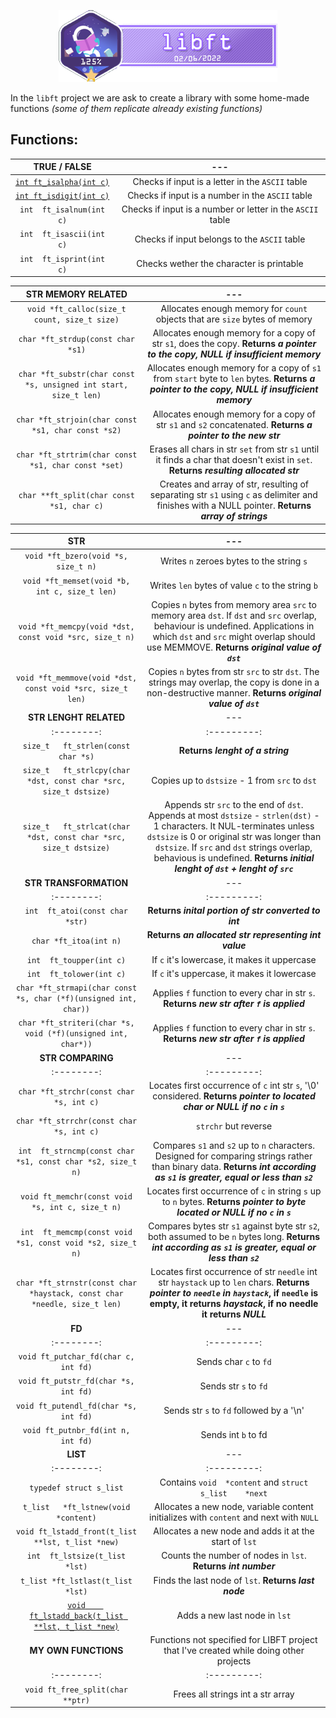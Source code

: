 <p align="center"><img src="https://github.com/glutack/glutack/blob/master/42img/libft_banner.png?raw=true" alt="libft 42 banner 125% 02/06/2022"/></p>

In the `libft` project we are ask to create a library with some home-made functions *(some of them replicate already existing functions)*

## Functions:

|  **TRUE / FALSE** | --- |
| :--------: | :---------: |
| [`int	ft_isalpha(int c)`](https://github.com/glutack/libft/blob/master/src/ft_isalpha.c) | Checks if input is a letter in the `ASCII` table |
| [`int	ft_isdigit(int c)`](https://github.com/glutack/libft/blob/master/src/ft_isdigit.c) | Checks if input is a number in the `ASCII` table |
| `int	ft_isalnum(int c)` | Checks if input is a number or letter in the `ASCII` table |
| `int	ft_isascii(int c)` | Checks if input belongs to the `ASCII` table |
| `int	ft_isprint(int c)` | Checks wether the character is printable |

| **STR MEMORY RELATED** | --- |
| :--------: | :---------: |
| `void	*ft_calloc(size_t count, size_t size)` | Allocates enough memory for `count` objects that are `size` bytes of memory |
| `char *ft_strdup(const char *s1)` | Allocates enough memory for a copy of str `s1`, does the copy. **Returns _a pointer to the copy, NULL if insufficient memory_** |
| `char *ft_substr(char const *s, unsigned int start, size_t len)` | Allocates enough memory for a copy of `s1` from `start` byte to `len` bytes. **Returns _a pointer to the copy, NULL if insufficient memory_**
| `char	*ft_strjoin(char const *s1, char const *s2)` | Allocates enough memory for a copy of str `s1` and `s2` concatenated. **Returns _a pointer to the new str_**
| `char	*ft_strtrim(char const *s1, char const *set)` | Erases all chars in str `set` from str `s1` until it finds a char that doesn't exist in `set`. **Returns _resulting allocated str_** 
| `char	**ft_split(char const *s1, char c)` | Creates and array of str, resulting of separating str `s1` using `c` as delimiter and finishes with a NULL pointer. **Returns _array of strings_** |

| **STR** | --- |
| :--------: | :---------: |
| `void	*ft_bzero(void *s, size_t n)` | Writes `n` zeroes bytes to the string `s` |
| `void	*ft_memset(void *b, int c, size_t len)` | Writes `len` bytes of value `c` to the string `b` |
| `void	*ft_memcpy(void *dst, const void *src, size_t n)` | Copies `n` bytes from memory area `src` to memory area `dst`. If `dst` and `src` overlap, behaviour is undefined. Applications in which `dst` and `src` might overlap should use MEMMOVE. **Returns _original value of `dst`_** |
| `void	*ft_memmove(void *dst, const void *src, size_t len)` | Copies `n` bytes from str `src` to str `dst`. The strings may overlap, the copy is done in a non-destructive manner. **Returns _original value of `dst`_**
| **STR LENGHT RELATED** | --- |
| :--------: | :---------: |
| `size_t	ft_strlen(const char *s)` | **Returns _lenght of a string_** |
| `size_t	ft_strlcpy(char *dst, const char *src, size_t dstsize)` | Copies up to `dstsize` - 1 from `src` to `dst` |
| `size_t	ft_strlcat(char *dst, const char *src, size_t dstsize)` | Appends str `src` to the end of `dst`. Appends at most `dstsize` - `strlen(dst)` - 1 characters. It NUL-terminates unless `dstsize` is 0 or original str was longer than `dstsize`. If `src` and `dst` strings overlap, behavious is undefined. **Returns _initial lenght of `dst` + lenght of `src`_** |
| **STR TRANSFORMATION** | --- |
| :--------: | :---------: |
| `int	ft_atoi(const char *str)` | **Returns _inital portion of str converted to int_** |
| `char	*ft_itoa(int n)` | **Returns _an allocated str representing int value_**
| `int	ft_toupper(int c)` | If `c` it's lowercase, it makes it uppercase |
| `int	ft_tolower(int c)` | If `c` it's uppercase, it makes it lowercase |
| `char	*ft_strmapi(char const *s, char (*f)(unsigned int, char))` | Applies `f` function to every char in str `s`. **Returns _new str after `f` is applied_**
| `char	*ft_striteri(char *s, void (*f)(unsigned int, char*))` | Applies `f` function to every char in str `s`. **Returns _new str after `f` is applied_**
| **STR COMPARING**  | --- |
| :--------: | :---------: |
| `char	*ft_strchr(const char *s, int c)` | Locates first occurrence of `c` int str `s`, '\0' considered. **Returns _pointer to located char or NULL if no `c` in `s`_** |
| `char *ft_strrchr(const char *s, int c)` | `strchr` but reverse |
| `int	ft_strncmp(const char *s1, const char *s2, size_t n)` | Compares `s1` and `s2` up to `n` characters. Designed for comparing strings rather than binary data. **Returns _int according as `s1` is greater, equal or less than `s2`_** |
| `void	ft_memchr(const void *s, int c, size_t n)` | Locates first occurrence of `c` in string `s` up to `n` bytes. **Returns _pointer to byte located or NULL if no `c` in `s`_** |
| `int	ft_memcmp(const void *s1, const void *s2, size_t n)` | Compares bytes str `s1` against byte str `s2`, both assumed to be `n` bytes long. **Returns _int according as `s1` is greater, equal or less than `s2`_** |
| `char	*ft_strnstr(const char *haystack, const char *needle, size_t len)` | Locates first occurrence of str `needle` int str `haystack` up to `len` chars. **Returns _pointer to `needle` in `haystack`_, if `needle` is empty, it returns _haystack_, if no needle it returns _NULL_** |
| **FD** | --- |
| :--------: | :---------: |
| `void	ft_putchar_fd(char c, int fd)` | Sends char `c` to `fd` |
| `void	ft_putstr_fd(char *s, int fd)` | Sends str `s` to `fd` |
| `void	ft_putendl_fd(char *s, int fd)` | Sends str `s` to `fd` followed by a '\n' |
| `void	ft_putnbr_fd(int n, int fd)` | Sends int `b` to fd |
| **LIST** | --- |
| :--------: | :---------: |
| `typedef struct s_list` | Contains `void	*content` and `struct s_list	*next` |
| `t_list	*ft_lstnew(void *content)` | Allocates a new node, variable content initializes with `content` and next with `NULL` |
| `void	ft_lstadd_front(t_list **lst, t_list *new)` | Allocates a new node and adds it at the start of `lst` |
| `int	ft_lstsize(t_list *lst)` | Counts the number of nodes in `lst`. **Returns _int number_**|
| `t_list *ft_lstlast(t_list *lst)` | Finds the last node of `lst`. **Returns _last node_**|
| [`void	ft_lstadd_back(t_list **lst, t_list *new)`](https://github.com/glutack/libft/blob/master/src/ft_lstadd_back_bonus.c) | Adds a new last node in `lst`|
| **MY OWN FUNCTIONS** | Functions not specified for LIBFT project that I've created while doing other projects |
| :--------: | :---------: |
| `void	ft_free_split(char **ptr)` | Frees all strings int a str array |